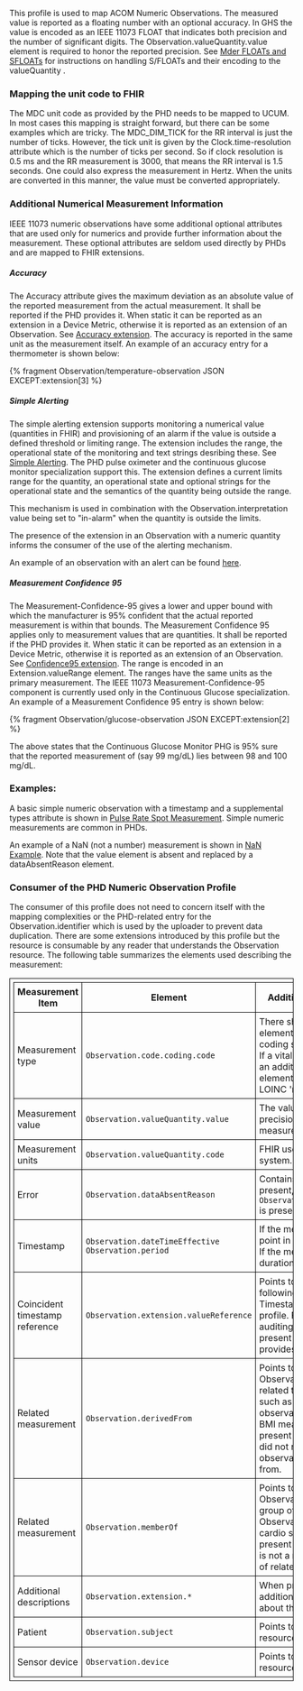 This profile is used to map ACOM Numeric Observations.  The measured value is reported as a floating number with an optional accuracy. In GHS the value is encoded as an IEEE 11073 FLOAT that indicates both precision and the number of significant digits. The Observation.valueQuantity.value element is required to honor the reported precision. See [Mder FLOATs and SFLOATs](MderFLOATsandSFLOATs.html) for instructions on handling S/FLOATs and their encoding to the valueQuantity .

### Mapping the unit code to FHIR
The MDC unit code as provided by the PHD needs to be mapped to UCUM. In most cases this mapping is straight forward, but there can be some examples which are tricky. The MDC_DIM_TICK for the RR interval is just the number of ticks. However, the tick unit is given by the Clock.time-resolution attribute which is the number of ticks per second. So if clock resolution is 0.5 ms and the RR measurement is 3000, that means the RR interval is 1.5 seconds. One could also express the measurement in Hertz. When the units are converted in this manner, the value must be converted appropriately.

<style>table, th, td {
border: 1px solid black;
border-collapse:collapse;
padding: 6px;}</style>

### Additional Numerical Measurement Information
IEEE 11073 numeric observations have some additional optional attributes that are used only for numerics and provide further information about the measurement. 
These optional attributes are seldom used directly by PHDs and are mapped to FHIR extensions. 

##### Accuracy
The Accuracy attribute gives the maximum deviation as an absolute value of the reported measurement from the actual measurement. It shall be reported if the PHD provides it. When static it can be reported as an extension in a Device Metric, otherwise it is reported as an extension of an Observation.  See [Accuracy extension](StructureDefinition-Accuracy.html).
The accuracy is reported in the same unit as the measurement itself. An example of an accuracy entry for a thermometer is shown below:

{% fragment Observation/temperature-observation JSON EXCEPT:extension[3] %}

##### Simple Alerting
The simple alerting extension supports monitoring a numerical value (quantities in FHIR) and provisioning of an alarm if the value is outside a defined threshold or limiting range. The extension includes the range, the operational state of the monitoring and text strings desribing these. See [Simple Alerting](StructureDefinition-SimpleAlerting.html). The PHD pulse oximeter and the continuous glucose monitor specialization support this.
The extension defines a current limits range for the quantity, an operational state and optional strings for the operational state  and the semantics of the quantity being outside the range. 

This mechanism is used in combination with the Observation.interpretation value being set to "in-alarm" when the quantity is outside the limits. 

The presence of the extension in an Observation with a numeric quantity informs the consumer of the use of the alerting mechanism.

An example of an observation with an alert can be found [here](Observation-numeric-spo2-alarm.json.html).

##### Measurement Confidence 95
The Measurement-Confidence-95 gives a lower and upper bound with which the manufacturer is 95% confident that the actual reported measurement is within that bounds. The Measurement Confidence 95 applies only to measurement values that are quantities. 
It shall be reported if the PHD provides it. When static it can be reported as an extension in a Device Metric, otherwise it is reported as an extension of an Observation. See [Confidence95 extension](StructureDefinition-Confidence95.html). The range is encoded in an Extension.valueRange element. The ranges have the same units as the primary measurement.
The IEEE 11073 Measurement-Confidence-95 component is currently used only in the Continuous Glucose specialization.  An example of a Measurement Confidence 95 entry is shown below:

{% fragment Observation/glucose-observation JSON EXCEPT:extension[2] %}

The above states that the Continuous Glucose Monitor PHG is 95% sure that the reported measurement of (say 99 mg/dL) lies between 98 and 100 mg/dL.

### Examples:
A basic simple numeric observation with a timestamp and a supplemental types attribute is shown in [Pulse Rate Spot Measurement](Observation-numeric-spotnumeric.html). Simple numeric measurements are common in PHDs.

An example of a NaN (not a number) measurement is shown in [NaN Example](Observation-numeric-observation-not-a-number.html). Note that the value element is absent and replaced by a dataAbsentReason element.

### Consumer of the PHD Numeric Observation Profile
The consumer of this profile does not need to concern itself with the mapping complexities or the PHD-related entry for the Observation.identifier which is used by the uploader to prevent data duplication. There are some extensions introduced by this profile but the resource is consumable by any reader that understands the Observation resource. The following table summarizes the elements used describing the measurement:

| **Measurement Item**         | **Element**                              | **Additional Information**                                                                                     |
|-------------------------------|------------------------------------------|-----------------------------------------------------------------------------------------------------------------|
| Measurement type              | `Observation.code.coding.code`          | There shall be one coding element using the MDC coding system.<br>If a vital sign, there will be an additional coding element using one of the LOINC 'magic' codes. |
| Measurement value             | `Observation.valueQuantity.value`       | The value has the precision of the original. measurement.                                                               |
| Measurement units             | `Observation.valueQuantity.code`        | FHIR uses UCUM coding. system.                                                                                       |
| Error                         | `Observation.dataAbsentReason`          | Contains error code. If present, no `Observation.valueQuantity` is present.                                    |
| Timestamp                    | `Observation.dateTimeEffective`<br>`Observation.period` | If the measurement is a point in time.<br>If the measurement has a duration.                                   |
| Coincident timestamp reference | `Observation.extension.valueReference` | Points to an Observation following the Coincident Timestamp Observation profile. For time quality auditing purposes. Not present if the sensor provides no timestamp. |
| Related measurement           | `Observation.derivedFrom`               | Points to PHD Observations that are related to this Observation, such as a height observation related to a BMI measurement. Not present if the observation did not reference other observations it is derived from. |
| Related measurement           | `Observation.memberOf`                  | Points to a PHD Observation that reports a group of related Observations, such as a cardio session. Not present if the observation is not a member of a group of related measurements. |
| Additional descriptions       | `Observation.extension.*`               | When present it contains additional information about the measurement.                       |
| Patient                       | `Observation.subject`                   | Points to the Patient resource.                                                                                |
| Sensor device                 | `Observation.device`                    | Points to the Device resource.                                                                                 |
